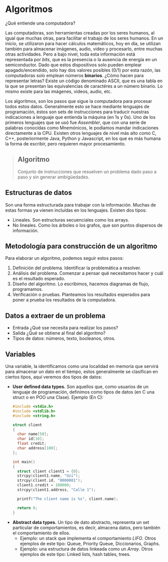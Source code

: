 # Algoritmos

¿Qué entiende una computadora?

Las computadoras, son herramientas creadas por los seres humanos, al igual que muchas otras, para facilitar el trabajo de los seres humanos. En un inicio, se utilizaron para hacer cálculos matemáticos, hoy en día, se utilizan también para almacenar imágenes, audio, video y procesarlo, entre muchas otras actividades. Pero a bajo nivel, toda esta información está representada por *bits*, que es la presencia o la ausencia de energía en un semiconductor. Dado que estos dispositivos solo pueden emplear apagado/encendido, solo hay dos valores posibles (0/1) por esta razón, las computadoras solo emplean números **binarios**. ¿Cómo hacen para representar letras? Existe un código denominado ASCII, que es una tabla en la que se presentan las equivalencias de caractéres a un número binario. Lo mismo existe para las imágenes, videos, audio, etc.

Los algoritmos, son los pasos que sigue la computadora para procesar todos estos datos. Generalmente esto se hace mediante lenguajes de programación, éstos son sets de instrucciones para traducir nuestras indicaciones a lenguaje que entienda la máquina (en 1s y 0s). Uno de los primeros lenguajes que se usó fue *Assembler*, que con una serie de palabras conocidas como Mnemónicos, le podíamos mandar indicaciones directamente a la CPU. Existen otros lenguajes de nivel más alto como C, C++, posteriormente Java, Python y Javascript, en los que es más humana la forma de escribir, pero requieren mayor procesamiento.

  > ## Algoritmo
  > Conjunto de instrucciones que resuelven un problema dado paso a paso y sin generar ambigüedades.

## Estructuras de datos

Son una forma estructurada para trabajar con la información. Muchas de estas formas ya vienen incluídas en los lenguajes. Existen dos tipos:
* Lineales. Son estructuras secuenciales como los arrays.
* No lineales. Como los árboles o los grafos, que son puntos dispersos de información.

## Metodología para construcción de un algoritmo

Para elaborar un algoritmo, podemos seguir estos pasos:
1. Definición del problema. Identificar la problemática a resolver.
2. Análisis del problema. Comenzar a pensar qué necesitamos hacer y cuál es el resultado esperado.
3. Diseño del algoritmo. Lo escribimos, hacemos diagramas de flujo, programamos.
4. Verificación o pruebas. Planteamos los resultados esperados para poner a prueba los resultados de la computadora.

## Datos a extraer de un problema

* Entrada ¿Qué sse necesita para realizar los pasos?
* Salida ¿Qué se obtiene al final del algoritmo?
* Tipos de datos: números, texto, booleanos, otros.

## Variables

Una variable, la identificamos como una localidad en memoria que servirá para almacenar un dato en el tiempo, estos generalmente se clasifican en ciertos tipos, aquí veremos dos tipos de datos:

* **User defined data types.** Son aquellos que, como usuarios de un lenguaje de programación, definimos como tipos de datos (en C una struct o en POO una Clase). Ejemplo (En C):
  ```c
  #include <stdio.h>
  #include <stdlib.h>
  #include <string.h>

  struct client
  {
    char name[50];
    char id[10];
    float credit;
    char address[100];
  };

  int main()
  {
    struct client client1 = {0};
    strcpy(client1.name, "Uzi");
    strcpy(client.id, "0000001");
    client1.credit = 100000;
    strcpy(client1.address, "Calle 1");

    printf("The client name is %s", client.name);

    return 0;
  }
  ```
* **Abstract data types.** Un tipo de dato abstracto, representa un set particular de comportamientos, es decir, almacena datos, pero también el comportamiento de ellos. 
  * Ejemplo: un stack que implementa el comportamiento *LIFO*. Otros ejemplos de este tipo: Queue, Priority Queue, Diccionarios, Graphs.
  * Ejemplo: una estructura de datos linkeada como un *Array*. Otros ejemplos de este tipo: Linked lists, hash tables, trees.

